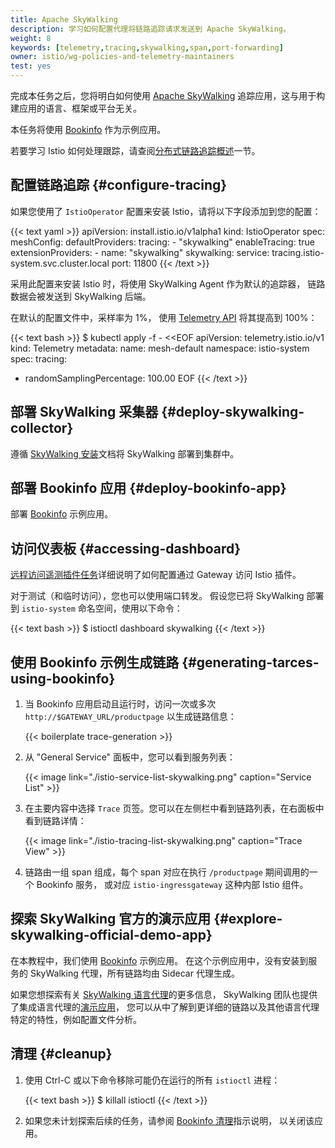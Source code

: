 ```yaml
---
title: Apache SkyWalking
description: 学习如何配置代理将链路追踪请求发送到 Apache SkyWalking。
weight: 8
keywords: [telemetry,tracing,skywalking,span,port-forwarding]
owner: istio/wg-policies-and-telemetry-maintainers
test: yes
---
```


完成本任务之后，您将明白如何使用 [Apache SkyWalking](https://skywalking.apache.org)
追踪应用，这与用于构建应用的语言、框架或平台无关。

本任务将使用 [Bookinfo](/zh/docs/examples/bookinfo/) 作为示例应用。

若要学习 Istio 如何处理跟踪，请查阅[分布式链路追踪概述](../overview/)一节。

## 配置链路追踪  {#configure-tracing}

如果您使用了 `IstioOperator` 配置来安装 Istio，请将以下字段添加到您的配置：

{{< text yaml >}}
apiVersion: install.istio.io/v1alpha1
kind: IstioOperator
spec:
  meshConfig:
    defaultProviders:
      tracing:
      - "skywalking"
    enableTracing: true
    extensionProviders:
    - name: "skywalking"
      skywalking:
        service: tracing.istio-system.svc.cluster.local
        port: 11800
{{< /text >}}

采用此配置来安装 Istio 时，将使用 SkyWalking Agent 作为默认的追踪器，
链路数据会被发送到 SkyWalking 后端。

在默认的配置文件中，采样率为 1%，
使用 [Telemetry API](/zh/docs/tasks/observability/telemetry/) 将其提高到 100%：

{{< text bash >}}
$ kubectl apply -f - <<EOF
apiVersion: telemetry.istio.io/v1
kind: Telemetry
metadata:
  name: mesh-default
  namespace: istio-system
spec:
  tracing:
- randomSamplingPercentage: 100.00
EOF
{{< /text >}}

## 部署 SkyWalking 采集器  {#deploy-skywalking-collector}

遵循 [SkyWalking 安装](/zh/docs/ops/integrations/skywalking/#installation)文档将
SkyWalking 部署到集群中。

## 部署 Bookinfo 应用  {#deploy-bookinfo-app}

部署 [Bookinfo](/zh/docs/examples/bookinfo/#deploying-the-application) 示例应用。

## 访问仪表板  {#accessing-dashboard}

[远程访问遥测插件任务](/zh/docs/tasks/observability/gateways)详细说明了如何配置通过
Gateway 访问 Istio 插件。

对于测试（和临时访问），您也可以使用端口转发。
假设您已将 SkyWalking 部署到 `istio-system` 命名空间，使用以下命令：

{{< text bash >}}
$ istioctl dashboard skywalking
{{< /text >}}

## 使用 Bookinfo 示例生成链路  {#generating-tarces-using-bookinfo}

1.  当 Bookinfo 应用启动且运行时，访问一次或多次 `http://$GATEWAY_URL/productpage` 以生成链路信息：

    {{< boilerplate trace-generation >}}

1.  从 "General Service" 面板中，您可以看到服务列表：

    {{< image link="./istio-service-list-skywalking.png" caption="Service List" >}}

1.  在主要内容中选择 `Trace` 页签。您可以在左侧栏中看到链路列表，在右面板中看到链路详情：

    {{< image link="./istio-tracing-list-skywalking.png" caption="Trace View" >}}

1.  链路由一组 span 组成，每个 span 对应在执行 `/productpage` 期间调用的一个 Bookinfo 服务，
    或对应 `istio-ingressgateway` 这种内部 Istio 组件。

## 探索 SkyWalking 官方的演示应用  {#explore-skywalking-official-demo-app}

在本教程中，我们使用 [Bookinfo](/zh/docs/examples/bookinfo/#deploying-the-application) 示例应用。
在这个示例应用中，没有安装到服务的 SkyWalking 代理，所有链路均由 Sidecar 代理生成。

如果您想探索有关 [SkyWalking 语言代理](https://skywalking.apache.org/docs/#Agent)的更多信息，
SkyWalking 团队也提供了集成语言代理的[演示应用](http://github.com/apache/skywalking-showcase)，
您可以从中了解到更详细的链路以及其他语言代理特定的特性，例如配置文件分析。

## 清理  {#cleanup}

1.  使用 Ctrl-C 或以下命令移除可能仍在运行的所有 `istioctl` 进程：

    {{< text bash >}}
    $ killall istioctl
    {{< /text >}}

1.  如果您未计划探索后续的任务，请参阅 [Bookinfo 清理](/zh/docs/examples/bookinfo/#cleanup)指示说明，
    以关闭该应用。

